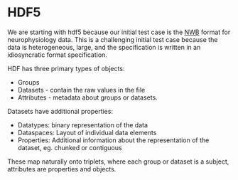# HDF5

We are starting with hdf5 because our initial test case is the [NWB](https://www.nwb.org/) format for neurophysiology data. This is a challenging initial test case because the data is heterogeneous, large, and the specification is written in an idiosyncratic format specification. 

HDF has three primary types of objects:
- Groups
- Datasets - contain the raw values in the file
- Attributes - metadata about groups or datasets.

Datasets have additional properties:
- Datatypes: binary representation of the data
- Dataspaces: Layout of individual data elements
- Properties: Additional information about the representation of the dataset, eg. chunked or contiguous

These map naturally onto triplets, where each group or dataset is a subject, attributes are properties and objects. 